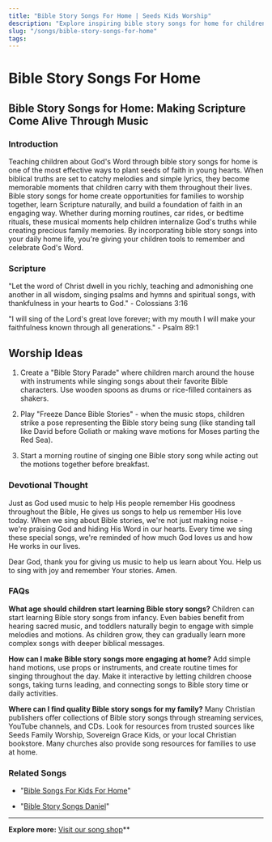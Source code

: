 ```yaml
---
title: "Bible Story Songs For Home | Seeds Kids Worship"
description: "Explore inspiring bible story songs for home for children's worship and faith development. Biblical music resources for families and ministry."
slug: "/songs/bible-story-songs-for-home"
tags:
---
```


# Bible Story Songs For Home

## Bible Story Songs for Home: Making Scripture Come Alive Through Music

### Introduction
Teaching children about God's Word through bible story songs for home is one of the most effective ways to plant seeds of faith in young hearts. When biblical truths are set to catchy melodies and simple lyrics, they become memorable moments that children carry with them throughout their lives. Bible story songs for home create opportunities for families to worship together, learn Scripture naturally, and build a foundation of faith in an engaging way. Whether during morning routines, car rides, or bedtime rituals, these musical moments help children internalize God's truths while creating precious family memories. By incorporating bible story songs into your daily home life, you're giving your children tools to remember and celebrate God's Word.

### Scripture
"Let the word of Christ dwell in you richly, teaching and admonishing one another in all wisdom, singing psalms and hymns and spiritual songs, with thankfulness in your hearts to God." - Colossians 3:16

"I will sing of the Lord's great love forever; with my mouth I will make your faithfulness known through all generations." - Psalm 89:1

## Worship Ideas
1. Create a "Bible Story Parade" where children march around the house with instruments while singing songs about their favorite Bible characters. Use wooden spoons as drums or rice-filled containers as shakers.

2. Play "Freeze Dance Bible Stories" - when the music stops, children strike a pose representing the Bible story being sung (like standing tall like David before Goliath or making wave motions for Moses parting the Red Sea).

3. Start a morning routine of singing one Bible story song while acting out the motions together before breakfast.

### Devotional Thought
Just as God used music to help His people remember His goodness throughout the Bible, He gives us songs to help us remember His love today. When we sing about Bible stories, we're not just making noise - we're praising God and hiding His Word in our hearts. Every time we sing these special songs, we're reminded of how much God loves us and how He works in our lives.

Dear God, thank you for giving us music to help us learn about You. Help us to sing with joy and remember Your stories. Amen.

### FAQs

**What age should children start learning Bible story songs?**
Children can start learning Bible story songs from infancy. Even babies benefit from hearing sacred music, and toddlers naturally begin to engage with simple melodies and motions. As children grow, they can gradually learn more complex songs with deeper biblical messages.

**How can I make Bible story songs more engaging at home?**
Add simple hand motions, use props or instruments, and create routine times for singing throughout the day. Make it interactive by letting children choose songs, taking turns leading, and connecting songs to Bible story time or daily activities.

**Where can I find quality Bible story songs for my family?**
Many Christian publishers offer collections of Bible story songs through streaming services, YouTube channels, and CDs. Look for resources from trusted sources like Seeds Family Worship, Sovereign Grace Kids, or your local Christian bookstore. Many churches also provide song resources for families to use at home.

### Related Songs

- "[Bible Songs For Kids For Home](/songs/bible-songs-for-kids-for-home/)"

- "[Bible Story Songs Daniel](/songs/bible-story-songs-daniel/)"

---

**Explore more:** [Visit our song shop](https://seedskidsworship.com/shop)**

<!-- Schema Markup -->
<script type="application/ld+json">
{
  "@context": "https://schema.org",
  "@type": "MusicRecording",
  "name": "Bible Story Songs For Home",
  "byArtist": {
    "@type": "MusicGroup",
    "name": "Seeds Kids Worship"
  },
  "isFamilyFriendly": true,
  "url": "https://seedskidsworship.com/songs/bible-story-songs-for-home/"
}
</script>